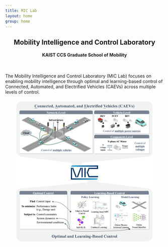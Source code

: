 ```yaml
---
title: MIC Lab
layout: home
group: home
---
```


<div class="container-fluid">

<div style="text-align: center; margin-bottom: 5px;">
  
## <b>Mobility Intelligence and Control Laboratory</b>
<!-- {: .welcomefont} -->
#### KAIST CCS Graduate School of Mobility
<!-- {: .welcomefont} -->
</div>

<br>

The Mobility Intelligence and Control Laboratory (MIC Lab) focuses on enabling mobility intelligence through optimal and learning-based control of Connected, Automated, and Electrified Vehicles (CAEVs) across multiple levels of control.
<!-- {: .welcomefont} -->

<p align="center">
  <img src="static/img/home.png" alt="MIC Lab Logo" style="max-width: 90%; height: auto;">
</p>


</div>